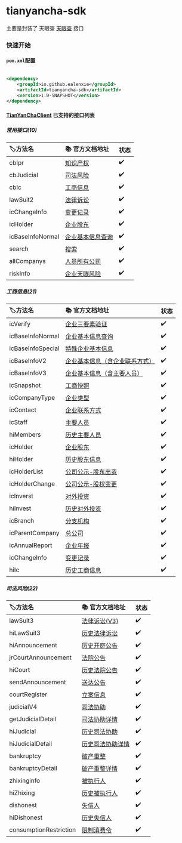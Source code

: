 tianyancha-sdk
======

主要是封装了 天眼查 [天眼查](http://open.tianyancha.com/) 接口

### 快速开始

#### `pom.xml`配置

```xml

<dependency>
    <groupId>io.github.ealenxie</groupId>
    <artifactId>tianyancha-sdk</artifactId>
    <version>1.0-SNAPSHOT</version>
</dependency>
```

#### [TianYanChaClient](https://github.com/EalenXie/sdk-all/blob/main/tianyancha-sdk/src/main/java/io/github/ealenxie/tianyancha/TianYanChaClient.java) 已支持的接口列表

##### 常用接口(10)

| 🏷️方法名           | 📚 官方文档地址                                        | 状态  |
|:-----------------|:-------------------------------------------------|:----|
| cbIpr            | [知识产权](http://open.tianyancha.com/open/1139)     | ✔️  |
| cbJudicial       | [司法风险](http://open.tianyancha.com/open/1002)     | ✔️  |
| cbIc             | [工商信息](http://open.tianyancha.com/open/1001)     | ✔️  |
| lawSuit2         | [法律诉讼](http://open.tianyancha.com/open/842)      | ✔️  |
| icChangeInfo     | [变更记录](http://open.tianyancha.com/open/822)      | ✔️  |
| icHolder         | [企业股东](http://open.tianyancha.com/open/821)      | ✔️  |
| icBaseInfoNormal | [企业基本信息查询](http://open.tianyancha.com/open/1116) | ✔️  |
| search           | [搜索](http://open.tianyancha.com/open/816)        | ✔️  |
| allCompanys      | [人员所有公司](http://open.tianyancha.com/open/450)    | ✔️  |
| riskInfo         | [企业天眼风险](http://open.tianyancha.com/open/425)    | ✔️  |

##### 工商信息(21)

| 🏷️方法名            | 📚 官方文档地址                                              | 状态  |
|:------------------|:-------------------------------------------------------|:----|
| icVerify          | [企业三要素验证](http://open.tianyancha.com/open/1074)        | ✔️  |
| icBaseInfoNormal  | [企业基本信息查询](http://open.tianyancha.com/open/1116)       | ✔️  |
| icBaseInfoSpecial | [特殊企业基本信息](http://open.tianyancha.com/open/1117)       | ✔️  |
| icBaseInfoV2      | [企业基本信息（含企业联系方式）](http://open.tianyancha.com/open/818) | ✔️  |
| icBaseInfoV3      | [企业基本信息（含主要人员）](http://open.tianyancha.com/open/819)   | ✔️  |
| icSnapshot        | [工商快照](http://open.tianyancha.com/open/1045)           | ✔️  |
| icCompanyType     | [企业类型](http://open.tianyancha.com/open/1047)           | ✔️  |
| icContact         | [企业联系方式](http://open.tianyancha.com/open/1046)         | ✔️  |
| icStaff           | [主要人员](http://open.tianyancha.com/open/820)            | ✔️  |
| hiMembers         | [历史主要人员](http://open.tianyancha.com/open/1050)         | ✔️  |
| icHolder          | [企业股东](http://open.tianyancha.com/open/821)            | ✔️  |
| hiHolder          | [历史股东信息](http://open.tianyancha.com/open/877)          | ✔️  |
| icHolderList      | [公司公示-股东出资](http://open.tianyancha.com/open/997)       | ✔️  |
| icHolderChange    | [公司公示-股权变更](http://open.tianyancha.com/open/998)       | ✔️  |
| icInverst         | [对外投资](http://open.tianyancha.com/open/823)            | ✔️  |
| hiInvest          | [历史对外投资](http://open.tianyancha.com/open/876)          | ✔️  |
| icBranch          | [分支机构](http://open.tianyancha.com/open/824)            | ✔️  |
| icParentCompany   | [总公司](http://open.tianyancha.com/open/963)             | ✔️  |
| icAnnualReport    | [企业年报](http://open.tianyancha.com/open/825)            | ✔️  |
| icChangeInfo      | [变更记录](http://open.tianyancha.com/open/822)            | ✔️  |
| hiIc              | [历史工商信息](http://open.tianyancha.com/open/878)          | ✔️  |

##### 司法风险(22)

| 🏷️方法名                 | 📚 官方文档地址                                        | 状态  |
|:-----------------------|:-------------------------------------------------|:----|
| lawSuit3               | [法律诉讼(V3)](http://open.tianyancha.com/open/1114) | ✔️  |
| hiLawSuit3             | [历史法律诉讼](http://open.tianyancha.com/open/1115)   | ✔️  |
| hiAnnouncement         | [历史开庭公告](http://open.tianyancha.com/open/875)    | ✔️  |
| jrCourtAnnouncement    | [法院公告](http://open.tianyancha.com/open/841)      | ✔️  |
| hiCourt                | [历史法院公告](http://open.tianyancha.com/open/873)    | ✔️  |
| sendAnnouncement       | [送达公告](http://open.tianyancha.com/open/962)      | ✔️  |
| courtRegister          | [立案信息](http://open.tianyancha.com/open/961)      | ✔️  |
| judicialV4             | [司法协助](http://open.tianyancha.com/open/756)      | ✔️  |
| getJudicialDetail      | [司法协助详情](http://open.tianyancha.com/open/757)    | ✔️  |
| hiJudicial             | [历史司法协助](http://open.tianyancha.com/open/1015)   | ✔️  |
| hiJudicialDetail       | [历史司法协助详情](http://open.tianyancha.com/open/1016) | ✔️  |
| bankruptcy             | [破产重整](http://open.tianyancha.com/open/1036)     | ✔️  |
| bankruptcyDetail       | [破产重整详情](http://open.tianyancha.com/open/1037)   | ✔️  |
| zhixinginfo            | [被执行人](http://open.tianyancha.com/open/839)      | ✔️  |
| hiZhixing              | [历史被执行人](http://open.tianyancha.com/open/871)    | ✔️  |
| dishonest              | [失信人](http://open.tianyancha.com/open/843)       | ✔️  |
| hiDishonest            | [历史失信人](http://open.tianyancha.com/open/872)     | ✔️  |
| consumptionRestriction | [限制消费令](http://open.tianyancha.com/open/1014)    | ✔️  |
